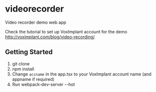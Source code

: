 # videorecorder
Video recorder demo web app

Check the tutorial to set up VoxImplant account for the demo http://voximplant.com/blog/video-recording/ 

## Getting Started
1. git clone
2. npm install
3. Change `accname` in the app.tsx to your VoxImplant account name (and appname if required)
4. Run webpack-dev-server --hot